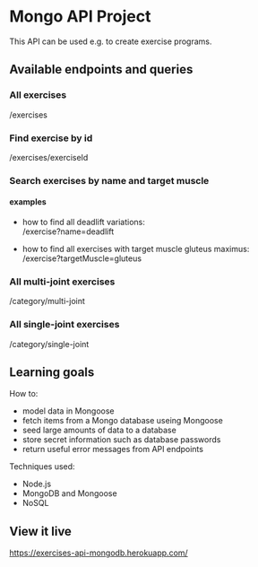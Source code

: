 # Mongo API Project  
This API can be used e.g. to create exercise programs.

## Available endpoints and queries

### All exercises  
/exercises

### Find exercise by id  
/exercises/exerciseId

### Search exercises by name and target muscle  
#### examples  
* how to find all deadlift variations:  
/exercise?name=deadlift  

* how to find all exercises with target muscle gluteus maximus:  
/exercise?targetMuscle=gluteus 

### All multi-joint exercises  
/category/multi-joint

### All single-joint exercises  
/category/single-joint

## Learning goals

How to:
* model data in Mongoose
* fetch items from a Mongo database useing Mongoose
* seed large amounts of data to a database
* store secret information such as database passwords
* return useful error messages from API endpoints

Techniques used:  
* Node.js
* MongoDB and Mongoose
* NoSQL

## View it live

https://exercises-api-mongodb.herokuapp.com/
